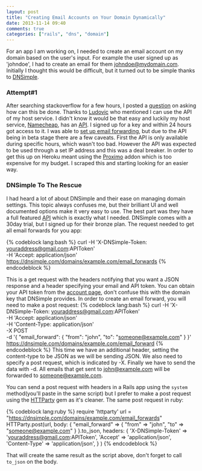```yaml
---
layout: post
title: "Creating Email Accounts on Your Domain Dynamically"
date: 2013-11-14 09:40
comments: true
categories: ["rails", "dns", "domain"]
---
```


For an app I am working on, I needed to create an email account on my domain based on the user's input. For example the user signed up as 'johndoe', I had to create an email for them johndoe@mydomain.com. Initially I thought this would be difficult, but it turned out to be simple thanks to [DNSimple][1]. 

### Attempt#1

After searching stackoverflow for a few hours, I posted a [question][3] on asking how can this be done. Thanks to [Ludovic][2] who mentioned I can use the API of my host service. I didn't know it would be that easy and luckily my host service, [Namecheap][4], has an [API][5]. I signed up for a key and within 24 hours got access to it. I was able to [set up email forwarding][6], but due to the API being in beta stage there are a few caveats. First the API is only available during specific hours, which wasn't too bad. However the API was expected to be used through a set IP address and this was a deal breaker. In order to get this up on Heroku meant using the [Proximo][7] addon which is too expensive for my budget. I scraped this and starting looking for an easier way. 

### DNSimple To The Rescue

I had heard a lot of about DNSimple and their ease on managing domain settings. This topic always confuses me, but their brilliant UI and well documented options make it very easy to use. The best part was they have a full featured [API][8] which is exactly what I needed. DNSimple comes with a 30day trial, but I signed up for their bronze plan. The request needed to get all email forwards for you app:

{% codeblock lang:bash %}
curl  -H 'X-DNSimple-Token: youraddress@gmail.com:APIToken' \
      -H 'Accept: application/json' \
      https://dnsimple.com/domains/example.com/email_forwards
{% endcodeblock %}

This is a get request with the headers notifying that you want a JSON response and a header specifying your email and API token. You can obtain your API token from the [account page][9], don't confuse this with the domain key that DNSimple provides. 
In order to create an email forward, you will need to make a post request: 
{% codeblock lang:bash %}
curl  -H 'X-DNSimple-Token: youraddress@gmail.com:APIToken' \
      -H 'Accept: application/json' \
      -H 'Content-Type: application/json' \
      -X POST \
      -d '{
          "email_forward": {
            "from": "john",
            "to": "someone@example.com"
          }
      }' \
      https://dnsimple.com/domains/example.com/email_forward
{% endcodeblock %}
This time we have an additional header, setting the content-type to be JSON as we will be sending JSON. We also need to specify a post request, which is indicated by -X. Finally we have to send the data with -d. All emails that get sent to john@example.com will be forwarded to someone@example.com.

You can send a post request with headers in a Rails app using the ```system``` method(you'll paste in the same script)  but I prefer to make a post request using the [HTTParty][10] gem as it's cleaner. The same post request in ruby: 

{% codeblock lang:ruby %}
require 'httparty'
url = "https://dnsimple.com/domains/example.com/email_forwards"
HTTParty.post(url, 
              body: { "email_forward" => 
                           { 
                             "from" => "john",
                              "to" => "someone@example.com" 
                           } 
                    }.to_json, 
              headers: {
                        'X-DNSimple-Token' => 'youraddress@gmail.com:APIToken',
                        'Accept' => 'application/json',
                        'Content-Type' => 'application/json',
                       }
             )
{% endcodeblock %} 

That will create the same result as the script above,  don't forget to call ```to_json``` on the body.

[1]: http://dnsimple.com
[3]: http://stackoverflow.com/questions/19866040/how-to-create-an-email-address-on-your-domain-dynamically
[2]: http://stackoverflow.com/users/1385773/ludovic
[4]: http://www.namecheap.com/
[5]: http://developer.namecheap.com/docs/
[6]: http://developer.namecheap.com/docs/doku.php?id=api-reference:domains.dns:setcustom
[7]: https://addons.heroku.com/proximo
[8]: http://developer.dnsimple.com/
[9]: https://dnsimple.com/account
[10]:https://github.com/jnunemaker/httparty

